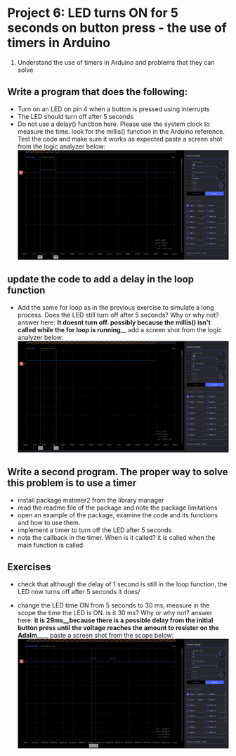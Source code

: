 # Project 6: LED turns ON for 5 seconds on button press - the use of timers in Arduino

1. Understand the use of timers in Arduino and problems that they can solve

## Write a program that does the following:
- Turn on an LED on pin 4 when a button is pressed using interrupts
- The LED should turn off after 5 seconds
- Do not use a delay() function here. Please use the system clock to measure the time. look for the millis() function in the Arduino reference.
Test the code and make sure it works as expected
paste a screen shot from the logic analyzer below:
 ![alt text](image.png)
## update the code to add a delay in the loop function
- Add the same for loop as in the previous exercise to simulate a long process. Does the LED still turn off after 5 seconds? Why or why not?
answer here: ____It doesnt turn off. possibly because the millis() isn't called while the for loop is running______
add a screen shot from the logic analyzer below:
![alt text](image-1.png)



## Write a second program. The proper way to solve this problem is to use a timer
- install package mstimer2 from the library manager
- read the readme file of the package and note the package limitations
- open an example of the package, examine the code and its functions and how to use them.
- implement a timer to turn off the LED after 5 seconds
- note the callback in the timer. When is it called? it is called when the main function is called

## Exercises
- check that although the delay of 1 second is still in the loop function, the LED now turns off after 5 seconds
it does/



- change the LED time ON from 5 seconds to 30 ms, measure in the scope the time the LED is ON. is it 30 ms? Why or why not?
answer here: __it is 29ms__because there is a possible delay from the initial button press until the voltage reaches the amount to resister on the Adalm______
paste a screen shot from the scope below:
![alt text](image-2.png)